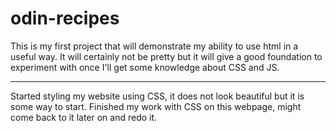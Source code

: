 # odin-recipes 
This is my first project that will demonstrate my ability to use html in a useful way. It will certainly not be pretty but it will give a good foundation to experiment with once I'll get some knowledge about CSS and JS.


--------------------------------

Started styling my website using CSS, it does not look beautiful but it is some way to start.
Finished my work with CSS on this webpage, might come back to it later on and redo it.